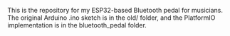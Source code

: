 This is the repository for my ESP32-based Bluetooth pedal for musicians. The original Arduino .ino sketch is in the old/ folder, and the PlatformIO implementation is in the bluetooth_pedal folder.